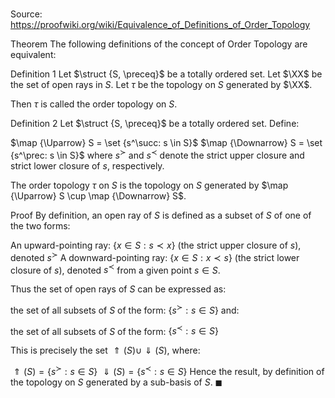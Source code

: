 # 

Source: https://proofwiki.org/wiki/Equivalence_of_Definitions_of_Order_Topology



Theorem
The following definitions of the concept of Order Topology are equivalent:

Definition 1
Let $\struct {S, \preceq}$ be a totally ordered set.
Let $\XX$ be the set of open rays in $S$.
Let $\tau$ be the topology on $S$ generated by $\XX$.

Then $\tau$ is called the order topology on $S$.

Definition 2
Let $\struct {S, \preceq}$ be a totally ordered set.
Define:

$\map {\Uparrow} S = \set {s^\succ: s \in S}$
$\map {\Downarrow} S = \set {s^\prec: s \in S}$
where $s^\succ$ and $s^\prec$ denote the strict upper closure and strict lower closure of $s$, respectively.

The order topology $\tau$ on $S$ is the topology on $S$ generated by $\map {\Uparrow} S \cup \map {\Downarrow} S$.


Proof
By definition, an open ray of $S$ is defined as a subset of $S$ of one of the two forms:

An upward-pointing ray:
$\left\{{x \in S: s \prec x}\right\}$ (the strict upper closure of $s$), denoted $s^\succ$
A downward-pointing ray:
$\left\{{x \in S: x \prec s}\right\}$ (the strict lower closure of $s$), denoted $s^\prec$
from a given point $s \in S$.

Thus the set of open rays of $S$ can be expressed as:

the set of all subsets of $S$ of the form:
$\left\{ {s^\succ: s \in S}\right\}$
and:

the set of all subsets of $S$ of the form:
$\left\{ {s^\prec: s \in S}\right\}$

This is precisely the set ${\Uparrow} \left({S}\right) \cup {\Downarrow} \left({S}\right)$, where:

${\Uparrow} \left({S}\right) = \left\{{s^\succ: s \in S}\right\}$
${\Downarrow} \left({S}\right) = \left\{{s^\prec: s \in S}\right\}$
Hence the result, by definition of the topology on $S$ generated by a sub-basis of $S$.
$\blacksquare$





